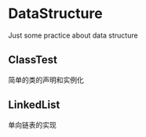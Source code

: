 # DataStructure

Just some practice about data structure

## ClassTest
简单的类的声明和实例化

## LinkedList
单向链表的实现

